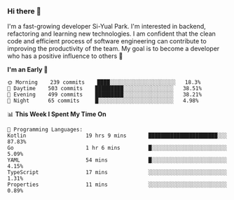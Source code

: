 ### Hi there 👋


I'm a fast-growing developer Si-Yual Park. I'm interested in backend, refactoring and learning new technologies. I am confident that the clean code and efficient process of software engineering can contribute to improving the productivity of the team. My goal is to become a developer who has a positive influence to others 🔭

<!--START_SECTION:waka-->
**I'm an Early 🐤** 

```text
🌞 Morning    239 commits    ████░░░░░░░░░░░░░░░░░░░░░   18.3% 
🌆 Daytime    503 commits    █████████░░░░░░░░░░░░░░░░   38.51% 
🌃 Evening    499 commits    █████████░░░░░░░░░░░░░░░░   38.21% 
🌙 Night      65 commits     █░░░░░░░░░░░░░░░░░░░░░░░░   4.98%

```


📊 **This Week I Spent My Time On** 

```text
💬 Programming Languages: 
Kotlin                   19 hrs 9 mins       ██████████████████████░░░   87.83% 
Go                       1 hr 6 mins         █░░░░░░░░░░░░░░░░░░░░░░░░   5.09% 
YAML                     54 mins             █░░░░░░░░░░░░░░░░░░░░░░░░   4.15% 
TypeScript               17 mins             ░░░░░░░░░░░░░░░░░░░░░░░░░   1.31% 
Properties               11 mins             ░░░░░░░░░░░░░░░░░░░░░░░░░   0.89%

```


<!--END_SECTION:waka-->
